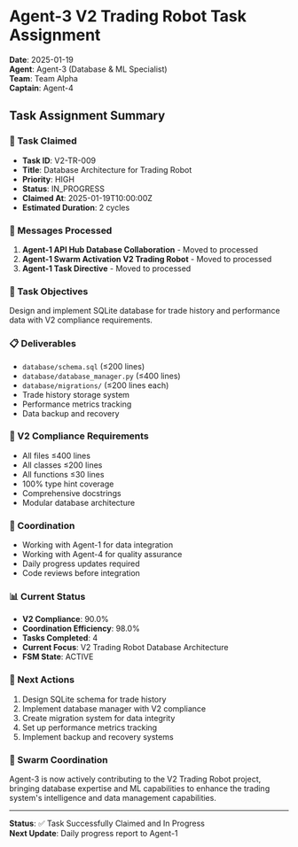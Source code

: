 # Agent-3 V2 Trading Robot Task Assignment

**Date**: 2025-01-19  
**Agent**: Agent-3 (Database & ML Specialist)  
**Team**: Team Alpha  
**Captain**: Agent-4  

## Task Assignment Summary

### 🎯 Task Claimed
- **Task ID**: V2-TR-009
- **Title**: Database Architecture for Trading Robot
- **Priority**: HIGH
- **Status**: IN_PROGRESS
- **Claimed At**: 2025-01-19T10:00:00Z
- **Estimated Duration**: 2 cycles

### 📨 Messages Processed
1. **Agent-1 API Hub Database Collaboration** - Moved to processed
2. **Agent-1 Swarm Activation V2 Trading Robot** - Moved to processed  
3. **Agent-1 Task Directive** - Moved to processed

### 🎯 Task Objectives
Design and implement SQLite database for trade history and performance data with V2 compliance requirements.

### 📋 Deliverables
- `database/schema.sql` (≤200 lines)
- `database/database_manager.py` (≤400 lines)
- `database/migrations/` (≤200 lines each)
- Trade history storage system
- Performance metrics tracking
- Data backup and recovery

### 🔧 V2 Compliance Requirements
- All files ≤400 lines
- All classes ≤200 lines
- All functions ≤30 lines
- 100% type hint coverage
- Comprehensive docstrings
- Modular database architecture

### 🤝 Coordination
- Working with Agent-1 for data integration
- Working with Agent-4 for quality assurance
- Daily progress updates required
- Code reviews before integration

### 📊 Current Status
- **V2 Compliance**: 90.0%
- **Coordination Efficiency**: 98.0%
- **Tasks Completed**: 4
- **Current Focus**: V2 Trading Robot Database Architecture
- **FSM State**: ACTIVE

### 🚀 Next Actions
1. Design SQLite schema for trade history
2. Implement database manager with V2 compliance
3. Create migration system for data integrity
4. Set up performance metrics tracking
5. Implement backup and recovery systems

### 🐝 Swarm Coordination
Agent-3 is now actively contributing to the V2 Trading Robot project, bringing database expertise and ML capabilities to enhance the trading system's intelligence and data management capabilities.

---
**Status**: ✅ Task Successfully Claimed and In Progress  
**Next Update**: Daily progress report to Agent-1


